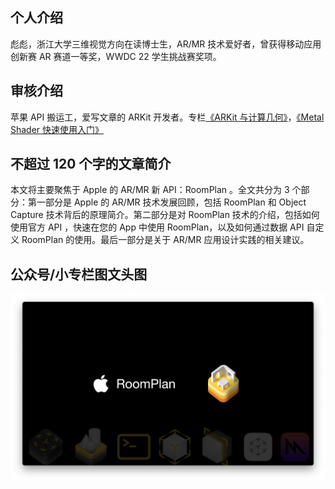 ## 个人介绍

彪彪，浙江大学三维视觉方向在读博士生，AR/MR 技术爱好者，曾获得移动应用创新赛 AR 赛道一等奖，WWDC 22 学生挑战赛奖项。

## 审核介绍

苹果 API 搬运工，爱写文章的 ARKit 开发者。专栏[《ARKit 与计算几何》](https://xiaozhuanlan.com/computationalgeometry)，[《Metal Shader 快速使用入门》](https://xiaozhuanlan.com/metalforbeginner)

## 不超过 120 个字的文章简介

本文将主要聚焦于 Apple 的 AR/MR 新 API：RoomPlan 。全文共分为 3 个部分：第一部分是 Apple 的 AR/MR 技术发展回顾，包括 RoomPlan 和 Object Capture 技术背后的原理简介。第二部分是对 RoomPlan 技术的介绍，包括如何使用官方 API ，快速在您的 App 中使用 RoomPlan，以及如何通过数据 API 自定义 RoomPlan 的使用。最后一部分是关于 AR/MR 应用设计实践的相关建议。

## 公众号/小专栏图文头图

<img src="./images/banner.png" style="zoom:50%;" />
